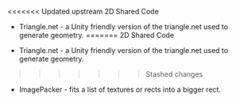 <<<<<<< Updated upstream
2D Shared Code

- Triangle.net - a Unity friendly version of the triangle.net used to generate geometry.
=======
2D Shared Code

- Triangle.net - a Unity friendly version of the triangle.net used to generate geometry.
>>>>>>> Stashed changes
- ImagePacker - fits  a list of textures or rects into a bigger rect. 